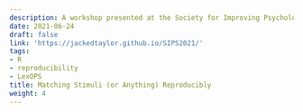 ```yaml
---
description: A workshop presented at the Society for Improving Psychological Science (SIPS 2021), on reproducible ways of matching stimuli.
date: 2021-06-24
draft: false
link: 'https://jackedtaylor.github.io/SIPS2021/'
tags:
- R
- reproducibility
- LexOPS
title: Matching Stimuli (or Anything) Reproducibly
weight: 4
---
```

